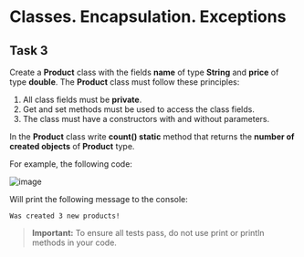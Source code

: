 # Classes. Encapsulation. Exceptions
## Task 3

Create a **Product** class with the fields **name** of type **String** and **price** of type **double**.
The **Product** class must follow these principles:

1. All class fields must be **private**.
2. Get and set methods must be used to access the class fields.
3. The class must have a constructors with and without parameters.

In the **Product** class write **count() static** method that returns the **number of created objects** of **Product** type.

For example, the following code:

![image](https://github.com/user-attachments/assets/200e0e02-84b9-492c-b7dc-4ce26c5dbf8e)


Will print the following message to the console:
```
Was created 3 new products!
```

> **Important:** To ensure all tests pass, do not use print or println methods in your code.
